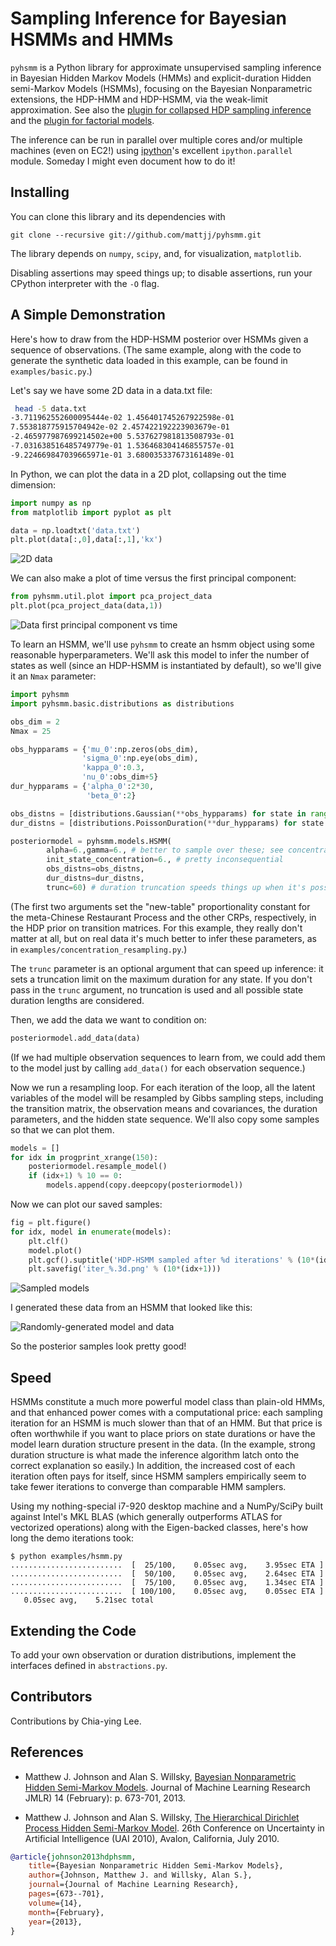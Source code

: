 # Sampling Inference for Bayesian HSMMs and HMMs #
`pyhsmm` is a Python library for approximate unsupervised sampling inference in
Bayesian Hidden Markov Models (HMMs) and explicit-duration Hidden semi-Markov
Models (HSMMs), focusing on the Bayesian Nonparametric extensions, the HDP-HMM
and HDP-HSMM, via the weak-limit approximation. See also the [plugin for
collapsed HDP sampling
inference](https://github.com/mattjj/pyhsmm-collapsedinfinite) and the [plugin
for factorial models](https://github.com/mattjj/pyhsmm-factorial).

The inference can be run in parallel over multiple cores and/or multiple
machines (even on EC2!) using [ipython](https://github.com/ipython/ipython)'s
excellent `ipython.parallel` module. Someday I might even document how to do
it!

## Installing ##
You can clone this library and its dependencies with

```
git clone --recursive git://github.com/mattjj/pyhsmm.git
```

The library depends on `numpy`, `scipy`, and, for visualization, `matplotlib`.

Disabling assertions may speed things up; to disable assertions, run your
CPython interpreter with the `-O` flag.

## A Simple Demonstration ##
Here's how to draw from the HDP-HSMM posterior over HSMMs given a sequence of
observations. (The same example, along with the code to generate the synthetic
data loaded in this example, can be found in `examples/basic.py`.)

Let's say we have some 2D data in a data.txt file:

```bash
 head -5 data.txt
-3.711962552600095444e-02 1.456401745267922598e-01
7.553818775915704942e-02 2.457422192223903679e-01
-2.465977987699214502e+00 5.537627981813508793e-01
-7.031638516485749779e-01 1.536468304146855757e-01
-9.224669847039665971e-01 3.680035337673161489e-01
```

In Python, we can plot the data in a 2D plot, collapsing out the time dimension:

```python
import numpy as np
from matplotlib import pyplot as plt

data = np.loadtxt('data.txt')
plt.plot(data[:,0],data[:,1],'kx')
```

![2D data](http://www.mit.edu/~mattjj/github/pyhsmm/data.png)

We can also make a plot of time versus the first principal component:

```python
from pyhsmm.util.plot import pca_project_data
plt.plot(pca_project_data(data,1))
```

![Data first principal component vs time](http://www.mit.edu/~mattjj/github/pyhsmm/data_vs_time.png)

To learn an HSMM, we'll use `pyhsmm` to create an hsmm object using some
reasonable hyperparameters. We'll ask this model to infer the number of states
as well (since an HDP-HSMM is instantiated by default), so we'll give it an
`Nmax` parameter:

```python
import pyhsmm
import pyhsmm.basic.distributions as distributions

obs_dim = 2
Nmax = 25

obs_hypparams = {'mu_0':np.zeros(obs_dim),
                'sigma_0':np.eye(obs_dim),
                'kappa_0':0.3,
                'nu_0':obs_dim+5}
dur_hypparams = {'alpha_0':2*30,
                 'beta_0':2}

obs_distns = [distributions.Gaussian(**obs_hypparams) for state in range(Nmax)]
dur_distns = [distributions.PoissonDuration(**dur_hypparams) for state in range(Nmax)]

posteriormodel = pyhsmm.models.HSMM(
        alpha=6.,gamma=6., # better to sample over these; see concentration-resampling.py
        init_state_concentration=6., # pretty inconsequential
        obs_distns=obs_distns,
        dur_distns=dur_distns,
        trunc=60) # duration truncation speeds things up when it's possible
```

(The first two arguments set the "new-table" proportionality constant for the
meta-Chinese Restaurant Process and the other CRPs, respectively, in the HDP
prior on transition matrices. For this example, they really don't matter at
all, but on real data it's much better to infer these parameters, as in
`examples/concentration_resampling.py`.)


The `trunc` parameter is an optional argument that can speed up inference: it
sets a truncation limit on the maximum duration for any state. If you don't
pass in the `trunc` argument, no truncation is used and all possible state
duration lengths are considered.

Then, we add the data we want to condition on:

```python
posteriormodel.add_data(data)
```

(If we had multiple observation sequences to learn from, we could add them to the
model just by calling `add_data()` for each observation sequence.)

Now we run a resampling loop. For each iteration of the loop, all the latent
variables of the model will be resampled by Gibbs sampling steps, including the
transition matrix, the observation means and covariances, the duration
parameters, and the hidden state sequence. We'll also copy some samples so that
we can plot them.

```python
models = []
for idx in progprint_xrange(150):
    posteriormodel.resample_model()
    if (idx+1) % 10 == 0:
        models.append(copy.deepcopy(posteriormodel))
```

Now we can plot our saved samples:

```python
fig = plt.figure()
for idx, model in enumerate(models):
    plt.clf()
    model.plot()
    plt.gcf().suptitle('HDP-HSMM sampled after %d iterations' % (10*(idx+1)))
    plt.savefig('iter_%.3d.png' % (10*(idx+1)))
```

![Sampled models](http://www.mit.edu/~mattjj/github/pyhsmm/posterior_animation.gif)

I generated these data from an HSMM that looked like this:

![Randomly-generated model and data](http://www.mit.edu/~mattjj/github/pyhsmm/truth.png)

So the posterior samples look pretty good!

## Speed ##

HSMMs constitute a much more powerful model class than plain-old HMMs, and that
enhanced power comes with a computational price: each sampling iteration for an
HSMM is much slower than that of an HMM. But that price is often worthwhile if
you want to place priors on state durations or have the model learn duration
structure present in the data. (In the example, strong duration structure is
what made the inference algorithm latch onto the correct explanation so
easily.) In addition, the increased cost of each iteration often pays for
itself, since HSMM samplers empirically seem to take fewer iterations to
converge than comparable HMM samplers.

Using my nothing-special i7-920 desktop machine and a NumPy/SciPy built against
Intel's MKL BLAS (which generally outperforms ATLAS for vectorized operations)
along with the Eigen-backed classes, here's how long the demo iterations took:

```
$ python examples/hsmm.py
.........................  [  25/100,    0.05sec avg,    3.95sec ETA ]
.........................  [  50/100,    0.05sec avg,    2.64sec ETA ]
.........................  [  75/100,    0.05sec avg,    1.34sec ETA ]
.........................  [ 100/100,    0.05sec avg,    0.05sec ETA ]
   0.05sec avg,    5.21sec total
```

## Extending the Code ##
To add your own observation or duration distributions, implement the interfaces
defined in `abstractions.py`.

## Contributors ##
Contributions by Chia-ying Lee.

## References ##
* Matthew J. Johnson and Alan S. Willsky, [Bayesian Nonparametric Hidden
Semi-Markov Models](http://www.jmlr.org/papers/volume14/johnson13a/johnson13a.pdf). Journal of Machine Learning Research JMLR) 14 (February): p. 673-701, 2013.

* Matthew J. Johnson and Alan S. Willsky, [The Hierarchical Dirichlet Process
Hidden Semi-Markov Model](http://www.mit.edu/~mattjj/papers/uai2010.pdf). 26th
Conference on Uncertainty in Artificial Intelligence (UAI 2010), Avalon,
California, July 2010.

```bibtex
@article{johnson2013hdphsmm,
    title={Bayesian Nonparametric Hidden Semi-Markov Models},
    author={Johnson, Matthew J. and Willsky, Alan S.},
    journal={Journal of Machine Learning Research},
    pages={673--701},
    volume={14},
    month={February},
    year={2013},
}
```


